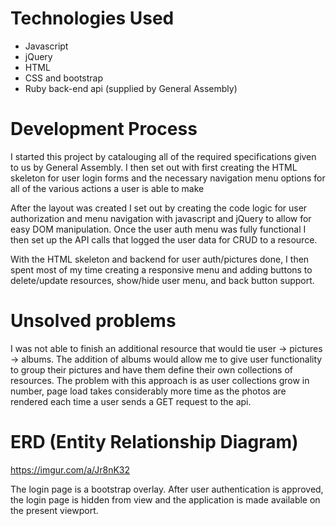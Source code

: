 # **Technologies Used**
+ Javascript
+ jQuery
+ HTML
+ CSS and bootstrap
+ Ruby back-end api (supplied by General Assembly)

# **Development Process**
I started this project by catalouging all of the required specifications given to us by General Assembly. I then set out with first creating the HTML skeleton for user login forms and the necessary navigation menu options for all of the various actions a user is able to make

After the layout was created I set out by creating the code logic for user authorization and menu navigation with javascript and jQuery to allow for easy DOM manipulation. Once the user auth menu was fully functional I then set up the API calls that logged the user data for CRUD to a resource. 

With the HTML skeleton and backend for user auth/pictures done, I then spent most of my time creating a responsive menu and adding buttons to delete/update resources, show/hide user menu, and back button support. 

# Unsolved problems
I was not able to finish an additional resource that would tie user -> pictures -> albums. The addition of albums would allow me to give user functionality to group their pictures and have them define their own collections of resources. The problem with this approach is as user collections grow in number, page load takes considerably more time as the photos are rendered each time a user sends a GET request to the api.

# ERD (Entity Relationship Diagram)
https://imgur.com/a/Jr8nK32


The login page is a bootstrap overlay. After user authentication is approved,
the login page is hidden from view and the application is made available on the present viewport.
